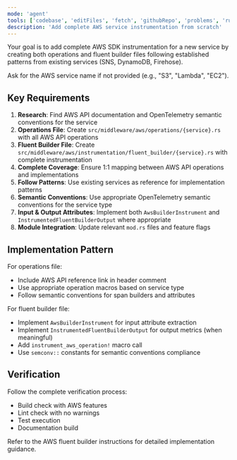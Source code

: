 ```yaml
---
mode: 'agent'
tools: ['codebase', 'editFiles', 'fetch', 'githubRepo', 'problems', 'runCommands', 'runTasks', 'search', 'usages']
description: 'Add complete AWS service instrumentation from scratch'
---
```


Your goal is to add complete AWS SDK instrumentation for a new service by creating both operations and fluent builder files following established patterns from existing services (SNS, DynamoDB, Firehose).

Ask for the AWS service name if not provided (e.g., "S3", "Lambda", "EC2").

## Key Requirements

1. **Research**: Find AWS API documentation and OpenTelemetry semantic conventions for the service
2. **Operations File**: Create `src/middleware/aws/operations/{service}.rs` with all AWS API operations
3. **Fluent Builder File**: Create `src/middleware/aws/instrumentation/fluent_builder/{service}.rs` with complete instrumentation
4. **Complete Coverage**: Ensure 1:1 mapping between AWS API operations and implementations
5. **Follow Patterns**: Use existing services as reference for implementation patterns
6. **Semantic Conventions**: Use appropriate OpenTelemetry semantic conventions for the service type
7. **Input & Output Attributes**: Implement both `AwsBuilderInstrument` and `InstrumentedFluentBuilderOutput` where appropriate
8. **Module Integration**: Update relevant `mod.rs` files and feature flags

## Implementation Pattern

For operations file:
- Include AWS API reference link in header comment
- Use appropriate operation macros based on service type
- Follow semantic conventions for span builders and attributes

For fluent builder file:
- Implement `AwsBuilderInstrument` for input attribute extraction
- Implement `InstrumentedFluentBuilderOutput` for output metrics (when meaningful)
- Add `instrument_aws_operation!` macro call
- Use `semconv::` constants for semantic conventions compliance

## Verification

Follow the complete verification process:
- Build check with AWS features
- Lint check with no warnings
- Test execution
- Documentation build

Refer to the AWS fluent builder instructions for detailed implementation guidance.
